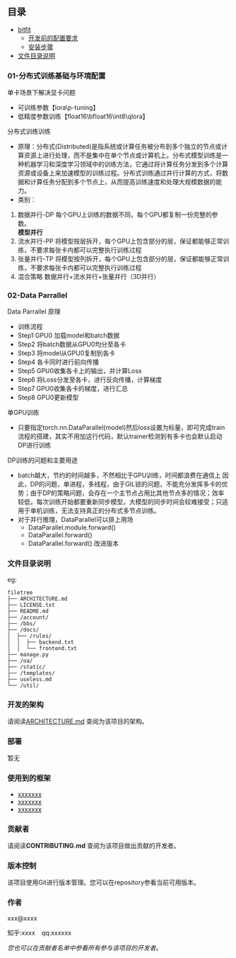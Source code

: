 
 
## 目录

- [bitfit](#bifit)
  - [开发前的配置要求](#开发前的配置要求)
  - [安装步骤](#安装步骤)
- [文件目录说明](#文件目录说明)



### 01-分布式训练基础与环境配置

单卡场景下解决显卡问题
- 可训练参数【lora\p-tuning】
- 低精度参数训练【float16\bfloat16\int8\qlora】

分布式训练训练
- 原理：分布式(Distributed)是指系统或计算任务被分布到多个独立的节点或计算资源上进行处理，而不是集中在单个节点或计算机上。分布式模型训练是一种机器学习和深度学习领域中的训练方法，它通过将计算任务分发到多个计算资源或设备上来加速模型的训练过程。分布式训练通过并行计算的方式，将数据和计算任务分配到多个节点上，从而提高训练速度和处理大规模数据的能力。
- 类别：
1. 数据并行-DP
每个GPU上训练的数据不同，每个GPU都复制一份完整的参数。<br>
**模型并行**
2. 流水并行-PP
将模型按层拆开，每个GPU上包含部分的层，保证都能够正常训练，不要求每张卡内都可以完整执行训练过程
3. 张量并行-TP
将模型按列拆开，每个GPU上包含部分的层，保证都能够正常训练，不要求每张卡内都可以完整执行训练过程
4. 混合策略
数据并行+流水并行+张量并行（3D并行）

### 02-Data Parrallel
Data Parrallel 原理
- 训练流程
- Step1 GPU0 加载model和batch数据
- Step2 将batch数据从GPU0均分至各卡
- Step3 将model从GPU0复制到各卡
- Step4 各卡同时进行前向传播
- Step5 GPU0收集各卡上的输出，并计算Loss
- Step6 将Loss分发至各卡，进行反向传播，计算梯度
- Step7 GPU0收集各卡的梯度，进行汇总
- Step8 GPU0更新模型

单GPU训练
- 只要指定torch.nn.DataParallel(model)然后loss设置为标量，即可完成train流程的搭建，其实不用加这行代码，默认trainer检测到有多卡也会默认启动DP进行训练

DP训练的问题和主要用途
- batch越大，节约的时间越多，不然相比于GPU训练，时间都浪费在通信上
因此，DP的问题，单进程，多线程，由于GIL锁的问题，不能充分发挥多卡的优势；由于DP的策略问题，会存在一个主节点占用比其他节点多的情况；效率较低，每次训练开始都要重新同步模型，大模型的同步时间会较难接受；只适用于单机训练，无法支持真正的分布式多节点训练。
- 对于并行推理，DataParallel可以排上用场
  - DataParallel.module.forward()
  - DataParallel.forward()
  - DataParallel.forward() 改进版本





### 文件目录说明
eg:

```
filetree 
├── ARCHITECTURE.md
├── LICENSE.txt
├── README.md
├── /account/
├── /bbs/
├── /docs/
│  ├── /rules/
│  │  ├── backend.txt
│  │  └── frontend.txt
├── manage.py
├── /oa/
├── /static/
├── /templates/
├── useless.md
└── /util/

```





### 开发的架构 

请阅读[ARCHITECTURE.md](https://github.com/shaojintian/Best_README_template/blob/master/ARCHITECTURE.md) 查阅为该项目的架构。

### 部署

暂无

### 使用到的框架

- [xxxxxxx](https://getbootstrap.com)
- [xxxxxxx](https://jquery.com)
- [xxxxxxx](https://laravel.com)

### 贡献者

请阅读**CONTRIBUTING.md** 查阅为该项目做出贡献的开发者。


### 版本控制

该项目使用Git进行版本管理。您可以在repository参看当前可用版本。

### 作者

xxx@xxxx

知乎:xxxx  &ensp; qq:xxxxxx    

 *您也可以在贡献者名单中参看所有参与该项目的开发者。*



